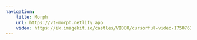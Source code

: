 ```yaml
---
navigation:
    title: Morph
    url: https://vt-morph.netlify.app
    video: https://ik.imagekit.io/castles/VIDEO/cursorful-video-1750762980870.mp4?updatedAt=1750763355679
---
```

